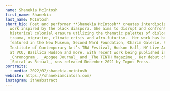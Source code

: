 ```yaml
---
name: Shanekia McIntosh
first_name: Shanekia
last_name: McIntosh
short_bio: Poet and performer **Shanekia McIntosh** creates interdisciplinary
  work inspired by the black diaspora. She aims to disrupt and confront
  historical colonial erasure utilizing the thematic palettes of dislocation,
  trauma, migration, climate crisis and afro-futurism.  Her work has been
  featured in the New Museum, Second Ward Foundation, Charim Galerie, Portland
  Institute of Contemporary Art’s TBA Festival, Hudson Hall, NY Live Arts, ICA
  at VCU, Basilica Hudson and more, with recent work being published in
  _Chronogram_, _Apogee Journal_ and _The TENTH Magazine_. Her debut chapbook,
  _Spiral as Ritual_, was released December 2021 by Topos Press.
portraits:
  - media: 2022/02/shanekia-mcintosh
website: https://shanekiamcintosh.com/
instagram: itheabstract
---
```

